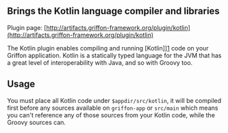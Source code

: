 
Brings the Kotlin language compiler and libraries
-------------------------------------------------

Plugin page: [http://artifacts.griffon-framework.org/plugin/kotlin](http://artifacts.griffon-framework.org/plugin/kotlin)


The Kotlin plugin enables compiling and running [Kotlin]][1] code on your Griffon application. Kotlin is a statically
typed language for the JVM that has a great level of interoperability with Java, and so with Groovy too.

Usage
-----
You must place all Kotlin code under `$appdir/src/kotlin`, it will be compiled first before any sources available on 
`griffon-app` or `src/main` which means you can't reference any of those sources from your Kotlin code, while the
Groovy sources can.


[1]: http://jetbrains.com/kotlin
[2]: /plugin/lang-bridge

